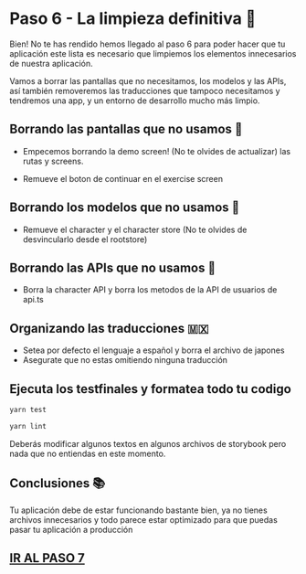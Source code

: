 # Paso 6 - La limpieza definitiva 🧹

Bien! No te has rendido hemos llegado al paso 6 para poder hacer que tu aplicación este lista es necesario que limpiemos los elementos innecesarios de nuestra aplicación.

Vamos a borrar las pantallas que no necesitamos, los modelos y las APIs, así también removeremos las traducciones que tampoco necesitamos y tendremos una app, y un entorno de desarrollo mucho más limpio.

## Borrando las pantallas que no usamos 🧹

- Empecemos borrando la demo screen! (No te olvides de actualizar) las rutas y screens.

- Remueve el boton de continuar en el exercise screen

## Borrando los modelos que no usamos 🧹

- Remueve el character y el character store (No te olvides de desvincularlo desde el rootstore)

## Borrando las APIs que no usamos 🧹

- Borra la character API y borra los metodos de la API de usuarios de api.ts

## Organizando las traducciones 🇲🇽

- Setea por defecto el lenguaje a español y borra el archivo de japones
- Asegurate que no estas omitiendo ninguna traducción

## Ejecuta los testfinales y formatea todo tu codigo

```bash
yarn test
```

```bash
yarn lint
```

Deberás modificar algunos textos en algunos archivos de storybook pero nada que no entiendas en este momento.

## Conclusiones 📚

Tu aplicación debe de estar funcionando bastante bien, ya no tienes archivos innecesarios y todo parece estar optimizado para que puedas
pasar tu aplicación a producción

## [IR AL PASO 7](https://github.com/seagomezar/workshopJsconfmxRNApp/tree/step6)
